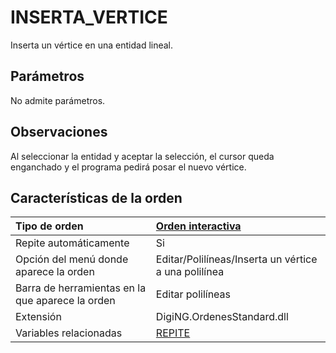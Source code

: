 # INSERTA\_VERTICE

Inserta un vértice en una entidad lineal.

## Parámetros

No admite parámetros.

## Observaciones

Al seleccionar la entidad y aceptar la selección, el cursor queda enganchado y el programa pedirá posar el nuevo vértice.

## Características de la orden

| Tipo de orden | [Orden interactiva](inserta-vertice.md) |
| :--- | :--- |
| Repite automáticamente | Si |
| Opción del menú donde aparece la orden | Editar/Polilíneas/Inserta un vértice a una polilínea |
| Barra de herramientas en la que aparece la orden | Editar polilíneas |
| Extensión | DigiNG.OrdenesStandard.dll |
| Variables relacionadas | [REPITE](/digi3d-net/referencia/ventana-de-dibujo/variables/r/repite.md) |

